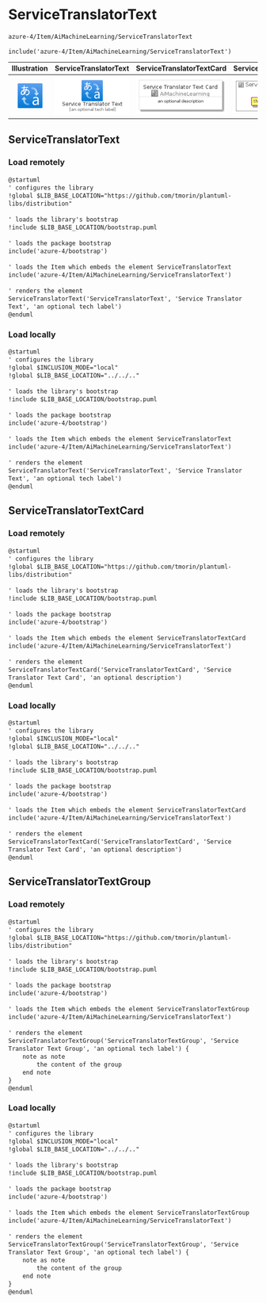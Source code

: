 # ServiceTranslatorText


```text
azure-4/Item/AiMachineLearning/ServiceTranslatorText
```

```text
include('azure-4/Item/AiMachineLearning/ServiceTranslatorText')
```



| Illustration | ServiceTranslatorText | ServiceTranslatorTextCard | ServiceTranslatorTextGroup |
| :---: | :---: | :---: | :---: |
| ![illustration for Illustration](../../../azure-4/Item/AiMachineLearning/ServiceTranslatorText.png) | ![illustration for ServiceTranslatorText](../../../azure-4/Item/AiMachineLearning/ServiceTranslatorText.Local.png) | ![illustration for ServiceTranslatorTextCard](../../../azure-4/Item/AiMachineLearning/ServiceTranslatorTextCard.Local.png) | ![illustration for ServiceTranslatorTextGroup](../../../azure-4/Item/AiMachineLearning/ServiceTranslatorTextGroup.Local.png) |




## ServiceTranslatorText

### Load remotely
```plantuml
@startuml
' configures the library
!global $LIB_BASE_LOCATION="https://github.com/tmorin/plantuml-libs/distribution"

' loads the library's bootstrap
!include $LIB_BASE_LOCATION/bootstrap.puml

' loads the package bootstrap
include('azure-4/bootstrap')

' loads the Item which embeds the element ServiceTranslatorText
include('azure-4/Item/AiMachineLearning/ServiceTranslatorText')

' renders the element
ServiceTranslatorText('ServiceTranslatorText', 'Service Translator Text', 'an optional tech label')
@enduml
```

### Load locally
```plantuml
@startuml
' configures the library
!global $INCLUSION_MODE="local"
!global $LIB_BASE_LOCATION="../../.."

' loads the library's bootstrap
!include $LIB_BASE_LOCATION/bootstrap.puml

' loads the package bootstrap
include('azure-4/bootstrap')

' loads the Item which embeds the element ServiceTranslatorText
include('azure-4/Item/AiMachineLearning/ServiceTranslatorText')

' renders the element
ServiceTranslatorText('ServiceTranslatorText', 'Service Translator Text', 'an optional tech label')
@enduml
```

## ServiceTranslatorTextCard

### Load remotely
```plantuml
@startuml
' configures the library
!global $LIB_BASE_LOCATION="https://github.com/tmorin/plantuml-libs/distribution"

' loads the library's bootstrap
!include $LIB_BASE_LOCATION/bootstrap.puml

' loads the package bootstrap
include('azure-4/bootstrap')

' loads the Item which embeds the element ServiceTranslatorTextCard
include('azure-4/Item/AiMachineLearning/ServiceTranslatorText')

' renders the element
ServiceTranslatorTextCard('ServiceTranslatorTextCard', 'Service Translator Text Card', 'an optional description')
@enduml
```

### Load locally
```plantuml
@startuml
' configures the library
!global $INCLUSION_MODE="local"
!global $LIB_BASE_LOCATION="../../.."

' loads the library's bootstrap
!include $LIB_BASE_LOCATION/bootstrap.puml

' loads the package bootstrap
include('azure-4/bootstrap')

' loads the Item which embeds the element ServiceTranslatorTextCard
include('azure-4/Item/AiMachineLearning/ServiceTranslatorText')

' renders the element
ServiceTranslatorTextCard('ServiceTranslatorTextCard', 'Service Translator Text Card', 'an optional description')
@enduml
```

## ServiceTranslatorTextGroup

### Load remotely
```plantuml
@startuml
' configures the library
!global $LIB_BASE_LOCATION="https://github.com/tmorin/plantuml-libs/distribution"

' loads the library's bootstrap
!include $LIB_BASE_LOCATION/bootstrap.puml

' loads the package bootstrap
include('azure-4/bootstrap')

' loads the Item which embeds the element ServiceTranslatorTextGroup
include('azure-4/Item/AiMachineLearning/ServiceTranslatorText')

' renders the element
ServiceTranslatorTextGroup('ServiceTranslatorTextGroup', 'Service Translator Text Group', 'an optional tech label') {
    note as note
        the content of the group
    end note
}
@enduml
```

### Load locally
```plantuml
@startuml
' configures the library
!global $INCLUSION_MODE="local"
!global $LIB_BASE_LOCATION="../../.."

' loads the library's bootstrap
!include $LIB_BASE_LOCATION/bootstrap.puml

' loads the package bootstrap
include('azure-4/bootstrap')

' loads the Item which embeds the element ServiceTranslatorTextGroup
include('azure-4/Item/AiMachineLearning/ServiceTranslatorText')

' renders the element
ServiceTranslatorTextGroup('ServiceTranslatorTextGroup', 'Service Translator Text Group', 'an optional tech label') {
    note as note
        the content of the group
    end note
}
@enduml
```


